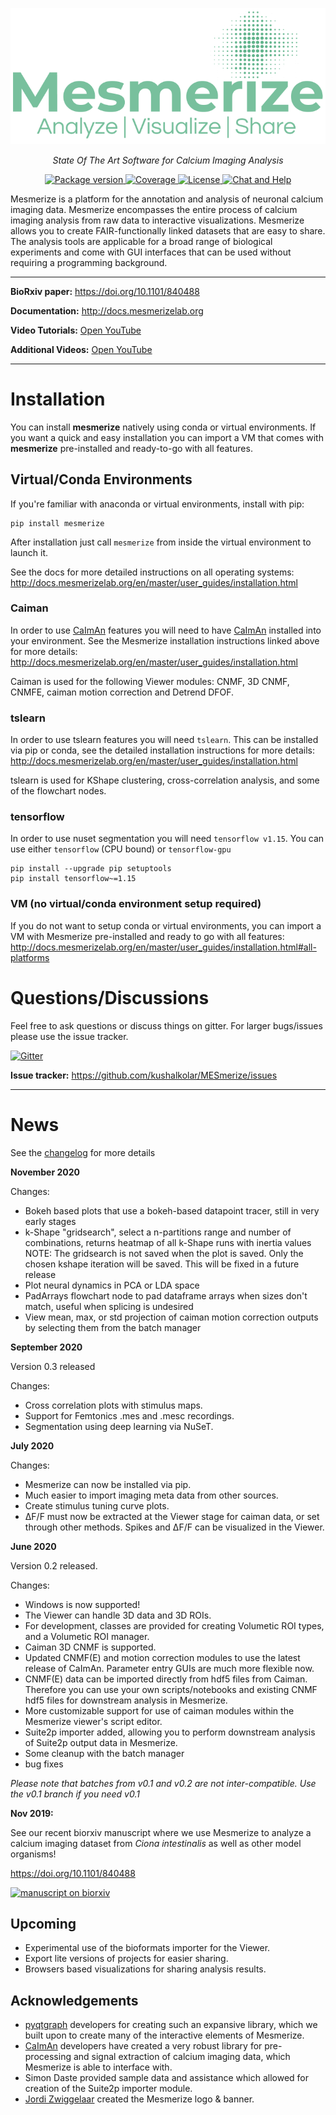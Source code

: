 <p align="center">
<img src="./newbanner.png" alt="Mesmerize Banner">
</p>

<p align="center">
    <em>State Of The Art Software for Calcium Imaging Analysis</em>
</p>

<p align="center">
  
<a href="https://pypi.org/project/mesmerize" target="_blank">
    <img src="https://badge.fury.io/py/mesmerize.svg" alt="Package version">
</a>

<a href="https://codeclimate.com/github/kushalkolar/MESmerize/maintainability" target="_blank">
    <img src="https://api.codeclimate.com/v1/badges/950e956456b688c0886e/maintainability" alt="Coverage">
</a>

<a href="https://www.gnu.org/licenses/gpl-3.0" target="_blank">
    <img src="https://img.shields.io/badge/License-GPLv3-blue.svg" alt="License">
</a>

<a href="https://gitter.im/mesmerize_discussion" target="_blank">
    <img src="https://badges.gitter.im/mesmerize_discussion/community.svg" alt="Chat and Help">
</a>
  
</p>

Mesmerize is a platform for the annotation and analysis of neuronal calcium imaging data. Mesmerize encompasses the entire process of calcium imaging analysis from raw data to interactive visualizations. Mesmerize allows you to create FAIR-functionally linked datasets that are easy to share. The analysis tools are applicable for a broad range of biological experiments and come with GUI interfaces that can be used without requiring a programming background.

---

**BioRxiv paper:** <a href="https://doi.org/10.1101/840488">https://doi.org/10.1101/840488</a>

**Documentation:** <a href="http://docs.mesmerizelab.org">http://docs.mesmerizelab.org</a>

**Video Tutorials:** <a href="https://www.youtube.com/watch?v=D9zKhFkcKTk&list=PLgofWiw2s4REPxH8bx8wZo_6ca435OKqg" target="_blank">Open YouTube</a>

**Additional Videos:** <a href="https://www.youtube.com/playlist?list=PLgofWiw2s4RF_RkGRUfflcj5k5KUTG3o_" target="_blank">Open YouTube</a>

---

# Installation

You can install **mesmerize** natively using conda or virtual environments. If you want a quick and easy installation you can import a VM that comes with **mesmerize** pre-installed and ready-to-go with all features.

## Virtual/Conda Environments
If you're familiar with anaconda or virtual environments, install with pip:

```
pip install mesmerize
```

After installation just call ``mesmerize`` from inside the virtual environment to launch it.

See the docs for more detailed instructions on all operating systems:
http://docs.mesmerizelab.org/en/master/user_guides/installation.html

### Caiman
In order to use [CaImAn](https://github.com/flatironinstitute/CaImAn) features you will need to have [CaImAn](https://github.com/flatironinstitute/CaImAn) installed into your environment. See the Mesmerize installation instructions linked above for more details: http://docs.mesmerizelab.org/en/master/user_guides/installation.html

Caiman is used for the following Viewer modules: CNMF, 3D CNMF, CNMFE, caiman motion correction and Detrend DFOF.

### tslearn
In order to use tslearn features you will need ``tslearn``. This can be installed via pip or conda, see the detailed installation instructions for more details: http://docs.mesmerizelab.org/en/master/user_guides/installation.html

tslearn is used for KShape clustering, cross-correlation analysis, and some of the flowchart nodes.

### tensorflow
In order to use nuset segmentation you will need ``tensorflow v1.15``. You can use either ``tensorflow`` (CPU bound) or ``tensorflow-gpu``

```
pip install --upgrade pip setuptools
pip install tensorflow~=1.15
```

### VM (no virtual/conda environment setup required)

If you do not want to setup conda or virtual environments, you can import a VM with Mesmerize pre-installed and ready to go with all features:
http://docs.mesmerizelab.org/en/master/user_guides/installation.html#all-platforms

# Questions/Discussions

Feel free to ask questions or discuss things on gitter. For larger bugs/issues please use the issue tracker.

[![Gitter](https://badges.gitter.im/mesmerize_discussion/community.svg)](https://gitter.im/mesmerize_discussion/community?utm_source=badge&utm_medium=badge&utm_campaign=pr-badge)

**Issue tracker:** https://github.com/kushalkolar/MESmerize/issues

---

# News

See the [changelog](https://github.com/kushalkolar/MESmerize/blob/master/CHANGELOG.md) for more details

**November 2020**

Changes:

- Bokeh based plots that use a bokeh-based datapoint tracer, still in very early stages
- k-Shape "gridsearch", select a n-partitions range and number of combinations, returns heatmap of all k-Shape runs with inertia values NOTE: The gridsearch is not saved when the plot is saved. Only the chosen kshape iteration will be saved. This will be fixed in a future release
- Plot neural dynamics in PCA or LDA space
- PadArrays flowchart node to pad dataframe arrays when sizes don't match, useful when splicing is undesired
- View mean, max, or std projection of caiman motion correction outputs by selecting them from the batch manager

**September 2020**

Version 0.3 released

Changes:

- Cross correlation plots with stimulus maps.
- Support for Femtonics .mes and .mesc recordings.
- Segmentation using deep learning via NuSeT.

**July 2020**

Changes:
- Mesmerize can now be installed via pip.
- Much easier to import imaging meta data from other sources.
- Create stimulus tuning curve plots.
- ΔF/F must now be extracted at the Viewer stage for caiman data, or set through other methods. Spikes and ΔF/F can be visualized in the Viewer.

**June 2020**

Version 0.2 released.

Changes:

- Windows is now supported!
- The Viewer can handle 3D data and 3D ROIs.
- For development, classes are provided for creating Volumetic ROI types, and a Volumetic ROI manager.
- Caiman 3D CNMF is supported.
- Updated CNMF(E) and motion correction modules to use the latest release of CaImAn. Parameter entry GUIs are much more flexible now.
- CNMF(E) data can be imported directly from hdf5 files from Caiman. Therefore you can use your own scripts/notebooks and existing CNMF hdf5 files for downstream analysis in Mesmerize.
- More customizable support for use of caiman modules within the Mesmerize viewer's script editor.
- Suite2p importer added, allowing you to perform downstream analysis of Suite2p output data in Mesmerize.
- Some cleanup with the batch manager
- bug fixes

*Please note that batches from v0.1 and v0.2 are not inter-compatible. Use the v0.1 branch if you need v0.1*

**Nov 2019:**

See our recent biorxiv manuscript where we use Mesmerize to analyze a calcium imaging dataset from *Ciona intestinalis* as well as other model organisms!

https://doi.org/10.1101/840488

<a href="https://doi.org/10.1101/840488">
<img src="https://www.biorxiv.org/sites/default/files/site_logo/bioRxiv_logo_homepage.png" alt="manuscript on biorxiv" width="160"/>
</a>

## Upcoming

- Experimental use of the bioformats importer for the Viewer.
- Export lite versions of projects for easier sharing.
- Browsers based visualizations for sharing analysis results.

## Acknowledgements

- [pyqtgraph](https://github.com/pyqtgraph/pyqtgraph) developers for creating such an expansive library, which we built upon to create many of the interactive elements of Mesmerize. 
- [CaImAn](https://github.com/flatironinstitute/CaImAn) developers have created a very robust library for pre-processing and signal extraction of calcium imaging data, which Mesmerize is able to interface with.
- Simon Daste provided sample data and assistance which allowed for creation of the Suite2p importer module.
- [Jordi Zwiggelaar](https://github.com/Blastorios) created the Mesmerize logo & banner.
